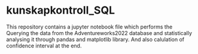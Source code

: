 # kunskapkontroll_SQL

This repository contains a jupyter notebook file which performs the Querying the data from the Adventureworks2022 database and statistically analysing it through pandas and matplotlib library.
And also calulation of confidence interval at the end.
